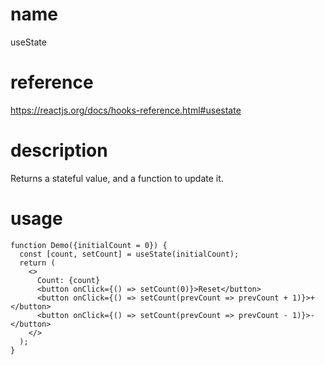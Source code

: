 # name

useState

# reference

https://reactjs.org/docs/hooks-reference.html#usestate

# description

Returns a stateful value, and a function to update it.

# usage

```
function Demo({initialCount = 0}) {
  const [count, setCount] = useState(initialCount);
  return (
    <>
      Count: {count}
      <button onClick={() => setCount(0)}>Reset</button>
      <button onClick={() => setCount(prevCount => prevCount + 1)}>+</button>
      <button onClick={() => setCount(prevCount => prevCount - 1)}>-</button>
    </>
  );
}
```
